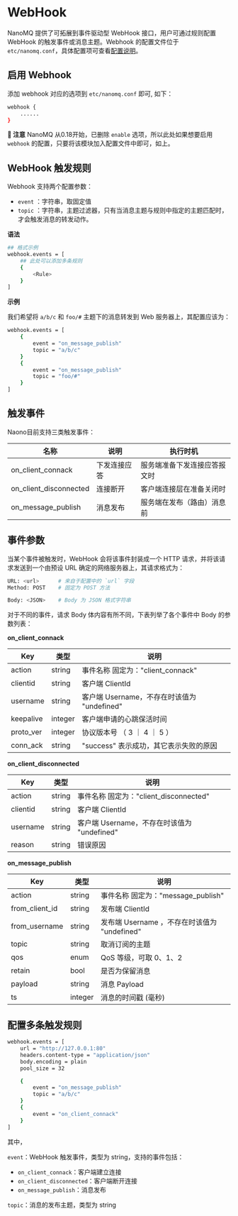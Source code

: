 # WebHook

NanoMQ 提供了可拓展到事件驱动型 WebHook 接口，用户可通过规则配置 WebHook 的触发事件或消息主题。Webhook 的配置文件位于 `etc/nanomq.conf`，具体配置项可查看[配置说明](../config-description/v018.md)。

## 启用 Webhook
添加 webhook 对应的选项到 `etc/nanomq.conf` 即可, 如下：

```bash
webhook {
    ......
}
```
**📢 注意** NanoMQ 从0.18开始，已删除 `enable` 选项，所以此处如果想要启用 `webhook` 的配置，只要将该模块加入配置文件中即可，如上。

## WebHook 触发规则

Webhook 支持两个配置参数：

- `event` ：字符串，取固定值
- `topic` ：字符串，主题过滤器，只有当消息主题与规则中指定的主题匹配时，才会触发消息的转发动作。

**语法**

```bash
## 格式示例
webhook.events = [
    ## 此处可以添加多条规则
    {
        <Rule>
    }
]
```

**示例**

我们希望将 `a/b/c` 和 `foo/#` 主题下的消息转发到 Web 服务器上，其配置应该为：

```bash
webhook.events = [
	{ 
		event = "on_message_publish"
		topic = "a/b/c"
	}
	{
		event = "on_message_publish"
		topic = "foo/#"
	}
]
```

## 触发事件

Naono目前支持三类触发事件：

| 名称                           | 说明         | 执行时机                     |
| ------------------------------| ------------ | ---------------------------- |
| on_client_connack             | 下发连接应答  | 服务端准备下发连接应答报文时 |
| on_client_disconnected        | 连接断开     | 客户端连接层在准备关闭时     |
| on_message_publish            | 消息发布     | 服务端在发布（路由）消息前   |

## 事件参数

当某个事件被触发时，WebHook 会将该事件封装成一个 HTTP 请求，并将该请求发送到一个由预设 URL 确定的网络服务器上，其请求格式为：

```bash
URL: <url>      # 来自于配置中的 `url` 字段
Method: POST    # 固定为 POST 方法

Body: <JSON>    # Body 为 JSON 格式字符串
```

对于不同的事件，请求 Body 体内容有所不同，下表列举了各个事件中 Body 的参数列表：

**on_client_connack**

| Key       | 类型    | 说明                                        |
| --------- | ------- | ------------------------------------------- |
| action    | string  | 事件名称 固定为："client_connack"           |
| clientid  | string  | 客户端 ClientId                             |
| username  | string  | 客户端 Username，不存在时该值为 "undefined" |
| keepalive | integer | 客户端申请的心跳保活时间                    |
| proto_ver | integer | 协议版本号 （ 3 ｜ 4 ｜ 5 ）                |
| conn_ack  | string  | "success" 表示成功，其它表示失败的原因      |

**on_client_disconnected**

| Key      | 类型   | 说明                                        |
| -------- | ------ | ------------------------------------------- |
| action   | string | 事件名称 固定为："client_disconnected"      |
| clientid | string | 客户端 ClientId                             |
| username | string | 客户端 Username，不存在时该值为 "undefined" |
| reason   | string | 错误原因                                    |

**on_message_publish**

| Key            | 类型    | 说明                                         |
| -------------- | ------- | -------------------------------------------- |
| action         | string  | 事件名称 固定为："message_publish"           |
| from_client_id | string  | 发布端 ClientId                              |
| from_username  | string  | 发布端 Username ，不存在时该值为 "undefined" |
| topic          | string  | 取消订阅的主题                               |
| qos            | enum    | QoS 等级，可取 0、1、2                       |
| retain         | bool    | 是否为保留消息                               |
| payload        | string  | 消息 Payload                                 |
| ts             | integer | 消息的时间戳 (毫秒)                          |

## 配置多条触发规则



```bash
webhook.events = [
	url = "http://127.0.0.1:80"
	headers.content-type = "application/json"
	body.encoding = plain
	pool_size = 32

	{ 
		event = "on_message_publish"
		topic = "a/b/c"
	}
	{
		event = "on_client_connack"
	}
]
```

其中，

`event`：WebHook 触发事件，类型为 string，支持的事件包括：

- `on_client_connack`：客户端建立连接
- `on_client_disconnected`：客户端断开连接
- `on_message_publish`：消息发布

`topic`：消息的发布主题，类型为 string